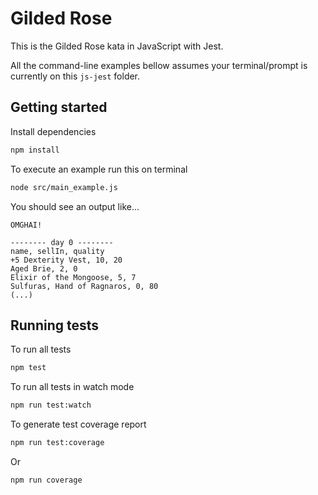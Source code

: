 # Gilded Rose

This is the Gilded Rose kata in JavaScript with Jest. 

All the command-line examples bellow assumes your terminal/prompt is currently on this ```js-jest``` folder.

## Getting started

Install dependencies

```sh
npm install
```

To execute an example run this on terminal
```sh
node src/main_example.js
```

You should see an output like...
```text
OMGHAI!

-------- day 0 --------
name, sellIn, quality
+5 Dexterity Vest, 10, 20
Aged Brie, 2, 0
Elixir of the Mongoose, 5, 7
Sulfuras, Hand of Ragnaros, 0, 80
(...)
```


## Running tests

To run all tests

```sh
npm test
```

To run all tests in watch mode

```sh
npm run test:watch
```

To generate test coverage report

```sh
npm run test:coverage
```

Or 
```sh
npm run coverage
```
